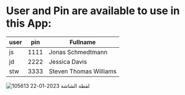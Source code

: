 # User and Pin are available to use in this App:

user | pin | Fullname
--- | --- | ---
js | 1111 | Jonas Schmedtmann
jd | 2222 | Jessica Davis
stw | 3333 | Steven Thomas Williams

![لقطة الشاشة 2023-01-22 105613](https://user-images.githubusercontent.com/100860879/213907866-4239e7b4-fc02-4c60-a650-550e2b9e271c.jpg)

